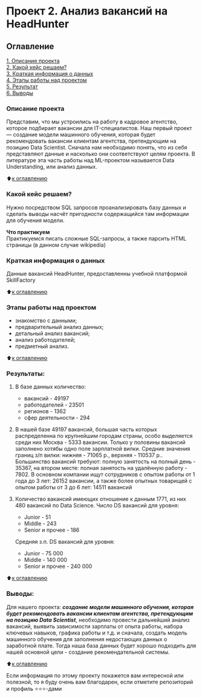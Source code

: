 # Проект 2. Анализ вакансий на HeadHunter

## Оглавление  
[1. Описание проекта](https://github.com/AlexandrBorisov1/SkillFactory_Projects/tree/master/project_2/README.md#Описание-проекта)  
[2. Какой кейс решаем?](https://github.com/AlexandrBorisov1/SkillFactory_Projects/tree/master/project_2/README.md#Какой-кейс-решаем)  
[3. Краткая информация о данных](https://github.com/AlexandrBorisov1/SkillFactory_Projects/tree/master/project_2/README.md#Краткая-информация-о-данных)  
[4. Этапы работы над проектом](https://github.com/AlexandrBorisov1/SkillFactory_Projects/tree/master/project_2/README.md#Этапы-работы-над-проектом)  
[5. Результат](https://github.com/AlexandrBorisov1/SkillFactory_Projects/tree/master/project_2/README.md#Результаты)    
[6. Выводы](https://github.com/AlexandrBorisov1/SkillFactory_Projects/tree/master/project_2/README.md#Выводы) 

### Описание проекта    
Представим, что мы устроились на работу в кадровое агентство, которое подбирает вакансии для IT-специалистов. Наш первый проект — создание модели машинного обучения,
которая будет рекомендовать вакансии клиентам агентства, претендующим на позицию Data Scientist. Сначала нам необходимо понять, что из себя представляют данные и 
насколько они соответствуют целям проекта. В литературе эта часть работы над ML-проектом называется Data Understanding, или анализ данных.

:arrow_up:[к оглавлению](https://github.com/AlexandrBorisov1/SkillFactory_Projects/tree/master/project_2/README.md#Оглавление)


### Какой кейс решаем?    
Нужно посредством SQL запросов проанализировать базу данных и сделать выводы насчёт пригодности содержащийся там информации для обучения модели.

**Что практикуем**     
Практикуемся писать сложные SQL-запросы, а также парсить HTML страницы (в данном случае wikipedia)


### Краткая информация о данных
Данные вакансий HeadHunter, предоставленны учебной платформой SkillFactory
  
:arrow_up:[к оглавлению](https://github.com/AlexandrBorisov1/SkillFactory_Projects/tree/master/project_2/README.md#Оглавление)


### Этапы работы над проектом  
* знакомство с данными;
* предварительный анализ данных;
* детальный анализ вакансий;
* анализ работодателей;
* предметный анализ.

:arrow_up:[к оглавлению](https://github.com/AlexandrBorisov1/SkillFactory_Projects/tree/master/project_2/README.md#Оглавление)


### Результаты:  
1. В базе данных количество:
    * вакансий - 49197
    * работодателей - 23501
    * регионов - 1362
    * сфер деятельности - 294
2. В нашей базе 49197 вакансий, большая часть которых распределенна по крупнейшим городам страны, особо выделяется среди них Москва - 5333 вакансии.
   Только у половины вакансий заполнено хотябы одно поле зарплатной вилки. Средние значения границ з/п вилки: нижняя - 71065 р., верхняя - 110537 р..
   Большинство вакансий требуют: полную занятость на полный день - 35367, на втором месте: полная занятость на удалённую работу - 7802.
   В основном компании ищут сотрудников с опытом работы от 1 года до 3 лет: 26152 вакансии, а также более опытных товарищей с опытом работы от 3 до 6 лет: 14511 вакансий
3. Количество вакансий имеющих отношение к данным 1771, из них 480 вакансий по Data Science.
   Число DS вакансий для уровня:
   * Junior - 51
   * Middle - 243
   * Senior и прочее - 186
   
   Средняя з.п. DS вакансий для уровня:
   * Junior - 75 000
   * Middle - 140 000
   * Senior и прочее - 240 000

:arrow_up:[к оглавлению](https://github.com/AlexandrBorisov1/SkillFactory_Projects/tree/master/project_2/README.md#Оглавление)


### Выводы:  
Для нашего проекта: ***создание модели машинного обучения, которая будет рекомендовать вакансии клиентам агентства, претендующим на позицию Data Scientist***,
необходимо провести дальнейший анализ вакансий, выявить зависимости зарплаты от опыта работы, набора ключевых навыков, графика работы и т.д. и сначала, создать
модель машинного обучения для заполнения недостающих данных о заработной плате. Тогда наша база данных будет хорошо подходить для нашей основной цели - создание рекомендательной системы.

:arrow_up:[к оглавлению](https://github.com/AlexandrBorisov1/SkillFactory_Projects/tree/master/project_2/README.md#Оглавление)


Если информация по этому проекту покажется вам интересной или полезной, то я буду очень вам благодарен, если отметите репозиторий и профиль ⭐️⭐️⭐️-дами
